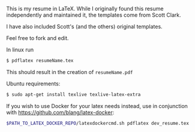 This is my resume in LaTeX. While I originally found this resume independently and maintained it, the templates come from Scott Clark.

I have also included Scott's (and the others) original templates.

Feel free to fork and edit.

In linux run

```bash
$ pdflatex resumeName.tex
```

This should result in the creation of `resumeName.pdf`

Ubuntu requirements:

```bash
$ sudo apt-get install texlive texlive-latex-extra
```

If you wish to use Docker for your latex needs instead, use in conjunction with https://github.com/blang/latex-docker:

```bash
$PATH_TO_LATEX_DOCKER_REPO/latexdockercmd.sh pdflatex dev_resume.tex
```
